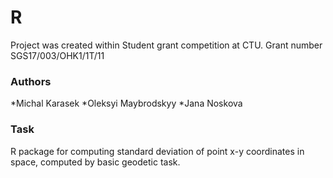 # R

Project was created within Student grant competition at CTU. Grant number SGS17/003/OHK1/1T/11

### Authors

*Michal Karasek
*Oleksyi Maybrodskyy
*Jana Noskova

### Task

R package for computing standard deviation of point x-y coordinates  in space, computed by basic geodetic task. 
